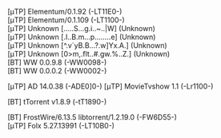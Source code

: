<!-- banned -->
[μTP] Elementum/0.1.92 (-LT11E0-)	
[μTP] Elementum/0.1.109 (-LT1100-)	
[μTP] Unknown [.....S...g.i..~..|W\] (Unknown)	
[μTP] Unknown [.I..B.m...p........e] (Unknown)	
[μTP] Unknown [^.v`yB.B...?.w]Yx.A.] (Unknown)	
[μTP] Unknown [0>m,.flt..#.gw.%..Z.] (Unknown)	
[BT] WW 0.0.9.8 (-WW0098-)	
[BT] WW 0.0.0.2 (-WW0002-)	

<!-- todo: investigate -->
[μTP] AD 14.0.38 (-ADE0]0-)	
[μTP] MovieTvshow 1.1 (-Lr1100-)	
<!-- ? blacklist? android torrenting APK, unlikely to seed -->
[BT] tTorrent v1.8.9 (-tT1890-)	

<!-- likely legit, but a bit rare and curious -->
[BT] FrostWire/6.13.5 libtorrent/1.2.19.0 (-FW6D55-)	
[μTP] Folx 5.27.13991 (-LT10B0-)

